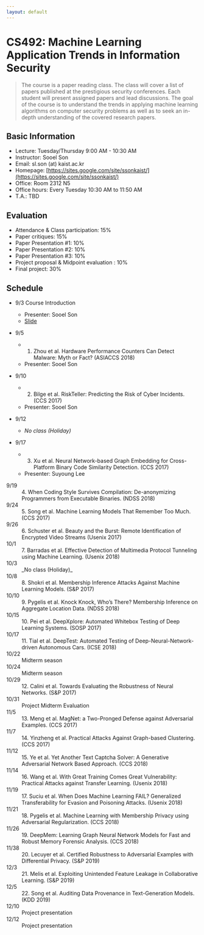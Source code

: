 ```yaml
---
layout: default
---
```


# **CS492**: Machine Learning Application Trends in Information Security

> The course is a paper reading class. The class will cover a list of papers published at the prestigious security conferences. Each student will present assigned papers and lead discussions. The goal of the course is to understand the trends in applying machine learning algorithms on computer security problems as well as to seek an in-depth understanding of the covered research papers.

## Basic Information
 * Lecture: Tuesday/Thursday 9:00 AM - 10:30 AM 
 * Instructor: Sooel Son
 * Email: sl.son (at) kaist.ac.kr
 * Homepage: [https://sites.google.com/site/ssonkaist/](https://sites.google.com/site/ssonkaist/)
 * Office: Room 2312 N5
 * Office hours: Every Tuesday 10:30 AM to 11:50 AM
 * T.A.: TBD

## Evaluation
 * Attendance & Class participation: 15%
 * Paper critiques: 15%
 * Paper Presentation #1: 10%
 * Paper Presentation #2: 10% 
 * Paper Presentation #3: 10%  
 * Project proposal & Midpoint evaluation :  10%
 * Final project: 30%

## Schedule 

- 9/3 Course Introduction
  - Presenter: Sooel Son 
  - [Slide](https://github.com/spostman/spostman.github.io/raw/master/1.cs492_intro.pdf)

- 9/5 
  - 1. Zhou et al. Hardware Performance Counters Can Detect Malware: Myth or Fact? (ASIACCS 2018)
  - Presenter: Sooel Son 

- 9/10
  - 2. Bilge et al. RiskTeller: Predicting the Risk of Cyber Incidents. (CCS 2017) 
  - Presenter: Sooel Son 
  
- 9/12
  - _No class (Holiday)_

- 9/17
  - 3. Xu et al. Neural Network-based Graph Embedding for Cross-Platform Binary Code Similarity Detection. (CCS 2017)
  - Presenter: Suyoung Lee


<dl>
<dt>9/19</dt>
  <dd>4. When Coding Style Survives Compilation: De-anonymizing Programmers from Executable Binaries. (NDSS 2018)</dd>
<dt>9/24</dt>
  <dd>5. Song et al. Machine Learning Models That Remember Too Much. (CCS 2017)</dd>
<dt>9/26</dt>
  <dd>6. Schuster et al. Beauty and the Burst: Remote Identification of Encrypted Video Streams (Usenix 2017) </dd>
<dt>10/1</dt>
  <dd>7. Barradas et al. Effective Detection of Multimedia Protocol Tunneling using Machine Learning. (Usenix 2018)</dd>
<dt>10/3</dt>
  <dd>_No class (Holiday)_</dd>
<dt>10/8</dt>
  <dd>8. Shokri et al. Membership Inference Attacks Against Machine Learning Models. (S&P 2017)</dd>
<dt>10/10</dt>
  <dd>9. Pygelis et al. Knock Knock, Who’s There? Membership Inference on Aggregate Location Data. (NDSS 2018)</dd>
<dt>10/15</dt>
  <dd>10. Pei et al. DeepXplore: Automated Whitebox Testing of Deep Learning Systems. (SOSP 2017) </dd>
<dt>10/17</dt>
  <dd>11. Tial et al. DeepTest: Automated Testing of Deep-Neural-Network-driven Autonomous Cars. (ICSE 2018) </dd>
<dt>10/22</dt>
  <dd>Midterm season</dd>
<dt>10/24</dt>
  <dd>Midterm season</dd>
<dt>10/29</dt>
  <dd>12. Calini et al. Towards Evaluating the Robustness of Neural Networks. (S&P 2017)</dd> 
<dt>10/31</dt>
  <dd>Project Midterm Evaluation</dd>
<dt>11/5</dt>
  <dd>13. Meng et al. MagNet: a Two-Pronged Defense against Adversarial Examples. (CCS 2017)</dd>
<dt>11/7</dt>
  <dd>14. Yinzheng et al. Practical Attacks Against Graph-based Clustering. (CCS 2017)</dd>
<dt>11/12</dt>
  <dd>15. Ye et al. Yet Another Text Captcha Solver: A Generative Adversarial Network Based Approach. (CCS 2018)</dd>
<dt>11/14</dt>
  <dd>16. Wang et al. With Great Training Comes Great Vulnerability: Practical Attacks against Transfer Learning. (Usenix 2018)</dd>  
<dt>11/19</dt>
  <dd>17. Suciu et al. When Does Machine Learning FAIL? Generalized Transferability for Evasion and Poisoning Attacks. (Usenix 2018)</dd>
<dt>11/21</dt>
  <dd>18. Pygelis et al. Machine Learning with Membership Privacy using Adversarial Regularization. (CCS 2018)</dd>  
<dt>11/26</dt>
  <dd>19. DeepMem: Learning Graph Neural Network Models for Fast and Robust Memory Forensic Analysis. (CCS 2018)</dd>
<dt>11/38</dt>
  <dd>20. Lecuyer et al. Certified Robustness to Adversarial Examples with Differential Privacy. (S&P 2019)</dd>   
<dt>12/3</dt>
  <dd>21. Melis et al.  Exploiting Unintended Feature Leakage in Collaborative Learning. (S&P 2019) </dd>
<dt>12/5</dt>
  <dd>22. Song et al.  Auditing Data Provenance in Text-Generation Models. (KDD 2019)</dd>  
<dt>12/10</dt>
  <dd>Project presentation</dd>
<dt>12/12</dt>
  <dd>Project presentation</dd>  
</dl>
